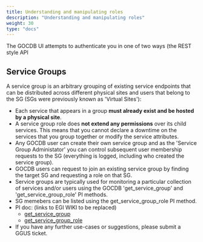 ```yaml
---
title: Understanding and manipulating roles
description: "Understanding and manipulating roles"
weight: 30
type: "docs"
---
```

The GOCDB UI attempts to authenticate you in one of two ways (the REST style API

## Service Groups

A service group is an arbitrary grouping of existing service endpoints that can
be distributed across different physical sites and users that belong to the SG
(SGs were previously known as 'Virtual Sites'):

- Each service that appears in a group **must already exist and be hosted by a
physical site**.
- A service group role does **not extend any permissions** over its child
services. This means that you cannot declare a downtime on the services that you
group together or modify the service attributes.
- Any GOCDB user can create their own service group and as the 'Service Group
  Administator' you can control subsequent user membership requests to the SG
  (everything is logged, including who created the service group).
- GOCDB users can request to join an existing service group by finding the
  target SG and requesting a role on that SG.
- Service groups are typically used for monitoring a particular collection of
  services and/or users using the GOCDB 'get_service_group' and
  'get_service_group_role' PI methods.
- SG memebers can be listed using the get_service_group_role PI method.
- PI doc: (links to EGI WIKI to be replaced)
  - [get_service_group](https://wiki.egi.eu/wiki/GOCDB/PI/get_service_group)
  - [get_service_group_role](https://wiki.egi.eu/wiki/GOCDB/PI/get_service_group_role)
- If you have any further use-cases or suggestions, please submit a GGUS ticket.
